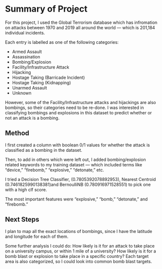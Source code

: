 # Summary of Project

For this project, I used the Global Terrorism database which has infromation on attacks between 1970 and 2019 all around the world — which is 201,184 individual incidents. 

Each entry is labelled as one of the following categories: 
- Armed Assault 
- Assassination 
- Bombing/Explosion 
- Facility/Infrastructure Attack
- Hijacking 
- Hostage Taking (Barricade Incident)
- Hostage Taking (Kidnapping)
- Unarmed Assault
- Unknown

However, some of the Facility/Infrastructure attacks and hijackings are also bombings, so their categories need to be re-done. I was interested in classifying bombings and explosions in this dataset to predict whether or not an attack is a bombing. 

## Method 

I first created a column with boolean 0/1 values for whether the attack is classified as a bombing in the dataset. 

Then, to add in others which were left out, I added bombing/explosion related keywords to my training dataset — which included terms like “device,” “firebomb,” “explosive,” “detonate,” etc. 

I tried a Decision Tree Classifier, (0.7805392078892953), Nearest Centroid (0.7461825990138381)and BernoulliNB (0.780916971528551) to pick one with a high clf score.

The most important features were “explosive,” “bomb,” “detonate,” and “firebomb.”

## Next Steps

I plan to map all the exact locations of bombings, since I have the latitude and longitude for each of them. 

Some further analysis I could do: 
How likely is it for an attack to take place on a university campus, or within 1 mile of a university? 
How likely is it for a bomb blast or explosion to take place in a specific country? 
Each target area is also categorized, so I could look into common bomb blast targets. 
 
